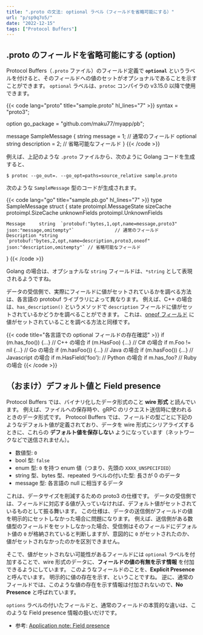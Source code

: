 ```yaml
---
title: ".proto の文法: optional ラベル（フィールドを省略可能にする）"
url: "p/sp9q7o5/"
date: "2022-12-15"
tags: ["Protocol Buffers"]
---
```


.proto のフィールドを省略可能にする (option)
----

Protocol Buffers（`.proto` ファイル）のフィールド定義で __`optional`__ というラベルを付けると、そのフィールドへの値のセットがオプショナルであることを示すことができます。
`optional` ラベルは、`protoc` コンパイラの v3.15.0 以降で使用できます。

{{< code lang="proto" title="sample.proto" hl_lines="7" >}}
syntax = "proto3";

option go_package = "github.com/maku77/myapp/pb";

message SampleMessage {
  string message = 1;  // 通常のフィールド
  optional string description = 2;  // 省略可能なフィールド
}
{{< /code >}}

例えば、上記のような `.proto` ファイルから、次のように Golang コードを生成すると、

```console
$ protoc --go_out=. --go_opt=paths=source_relative sample.proto
```

次のような `SampleMessage` 型のコードが生成されます。

{{< code lang="go" title="sample.pb.go" hl_lines="7" >}}
type SampleMessage struct {
	state         protoimpl.MessageState
	sizeCache     protoimpl.SizeCache
	unknownFields protoimpl.UnknownFields

	Message     string  `protobuf:"bytes,1,opt,name=message,proto3" json:"message,omitempty"`               // 通常のフィールド
	Description *string `protobuf:"bytes,2,opt,name=description,proto3,oneof" json:"description,omitempty"` // 省略可能なフィールド
}
{{< /code >}}

Golang の場合は、オプショナルな `string` フィールドは、`*string` として表現されるようですね。

データの受信側で、実際にフィールドに値がセットされているかを調べる方法は、各言語の protobuf ライブラリによって異なります。
例えば、C++ の場合は、`has_description()` というメソッドで `description` フィールドに値がセットされているかどうかを調べることができます。
これは、[oneof フィールド](/p/vxixbp3/) に値がセットされていることを調べる方法と同様です。

{{< code title="各言語での optional フィールドの存在確認" >}}
if (m.has_foo()) {...}  // C++ の場合
if (m.HasFoo) {...}     // C# の場合
if m.Foo != nil {...}   // Go の場合
if (m.hasFoo()) {...}   // Java の場合
if (m.hasFoo()) {...}   // Javascript の場合
if m.HasField('foo'):   // Python の場合
if m.has_foo?           // Ruby の場合
{{< /code >}}


（おまけ）デフォルト値と Field presence
----

Protocol Buffers では、バイナリ化したデータ形式のこと __wire 形式__ と読んでいます。
例えば、ファイルへの保存時や、gRPC のリクエスト送信時に使われるときのデータ形式です。
Protocol Buffers では、フィールドの型ごとに下記のようなデフォルト値が定義されており、データを wire 形式にシリアライズするときに、これらの __デフォルト値を保存しない__ ようになっています（ネットワークなどで送信されません）。

- 数値型: `0`
- bool 型: `false`
- enum 型: `0` を持つ enum 値（つまり、先頭の `XXXX_UNSPECIFIED`）
- string 型、bytes 型、repeated ラベルの付いた型: 長さが 0 のデータ
- message 型: 各言語の null に相当するデータ

これは、データサイズを削減するための proto3 の仕様です。
データの受信側では、フィールドに対応する値が入っていなければ、デフォルト値がセットされているものとして振る舞います。
この仕様は、データの送信側がフィールドの値を明示的にセットしなかった場合に問題になります。
例えば、送信側がある数値型のフィールドをセットしなかった場合、受信側はそのフィールドにデフォルト値の `0` が格納されていると判断しますが、意図的に `0` がセットされたのか、値がセットされなかったのかを区別できません。

そこで、値がセットされない可能性があるフィールドには `optional` ラベルを付加することで、wire 形式のデータに、__フィールドの値の有無を示す情報__ を付加できるようにしています。
このようなフィールドのことを、__Explicit Presence__ と呼んでいます。
明示的に値の存在を示す、ということですね。
逆に、通常のフィールドでは、このような値の存在を示す情報は付加されないので、__No Presence__ と呼ばれています。

`options` ラベルの付いたフィールドと、通常のフィールドの本質的な違いは、このような Field presence 情報の扱いだけです。

- 参考: [Application note: Field presence](https://github.com/protocolbuffers/protobuf/blob/main/docs/field_presence.md)

